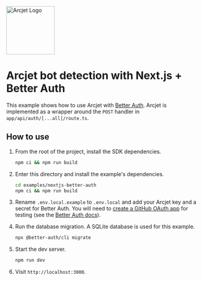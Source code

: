 <a href="https://arcjet.com" target="_arcjet-home">
  <picture>
    <source media="(prefers-color-scheme: dark)" srcset="https://arcjet.com/logo/arcjet-dark-lockup-voyage-horizontal.svg">
    <img src="https://arcjet.com/logo/arcjet-light-lockup-voyage-horizontal.svg" alt="Arcjet Logo" height="128" width="auto">
  </picture>
</a>

# Arcjet bot detection with Next.js + Better Auth

This example shows how to use Arcjet with [Better
Auth](https://www.better-auth.com). Arcjet is implemented as a wrapper around
the `POST` handler in `app/api/auth/[...all]/route.ts`.

## How to use

1. From the root of the project, install the SDK dependencies.

   ```bash
   npm ci && npm run build
   ```

2. Enter this directory and install the example's dependencies.

   ```bash
   cd examples/nextjs-better-auth
   npm ci && npm run build
   ```

3. Rename `.env.local.example` to `.env.local` and add your Arcjet key and a
   secret for Better Auth. You will need to [create a GitHub OAuth
   app](https://github.com/settings/applications) for testing (see the [Better
   Auth docs](https://www.better-auth.com/docs/authentication/github)).

4. Run the database migration. A SQLite database is used for this example.

   ```bash
   npx @better-auth/cli migrate
   ```

5. Start the dev server.

   ```bash
   npm run dev
   ```

6. Visit `http://localhost:3000`.
